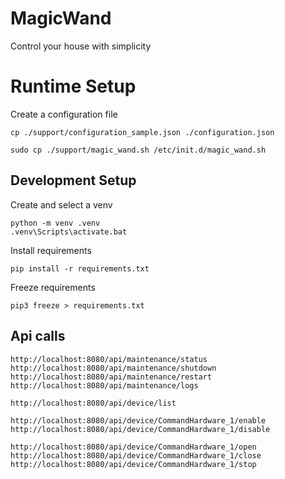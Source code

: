 # MagicWand
Control your house with simplicity


# Runtime Setup
Create a configuration file
```
cp ./support/configuration_sample.json ./configuration.json

sudo cp ./support/magic_wand.sh /etc/init.d/magic_wand.sh
```


## Development Setup
Create and select a venv
```
python -m venv .venv
.venv\Scripts\activate.bat
```
Install requirements
```
pip install -r requirements.txt
```

Freeze requirements
```
pip3 freeze > requirements.txt
```

## Api calls
```
http://localhost:8080/api/maintenance/status
http://localhost:8080/api/maintenance/shutdown
http://localhost:8080/api/maintenance/restart
http://localhost:8080/api/maintenance/logs

http://localhost:8080/api/device/list

http://localhost:8080/api/device/CommandHardware_1/enable
http://localhost:8080/api/device/CommandHardware_1/disable

http://localhost:8080/api/device/CommandHardware_1/open
http://localhost:8080/api/device/CommandHardware_1/close
http://localhost:8080/api/device/CommandHardware_1/stop
```
